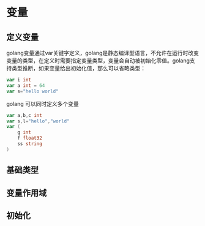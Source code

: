 # 变量
## 定义变量
golang变量通过var关键字定义，golang是静态编译型语言，不允许在运行时改变变量的类型，在定义时需要指定变量类型，变量会自动被初始化零值。golang支持类型推断，如果变量给出初始化值，那么可以省略类型：
``` go
var i int
var a int = 64
var s="hello world"
```
golang 可以同时定义多个变量
``` go
var a,b,c int
var s,l="hello","world"
var (
    g int
    f float32
    ss string
)
```



## 基础类型

## 变量作用域

## 初始化